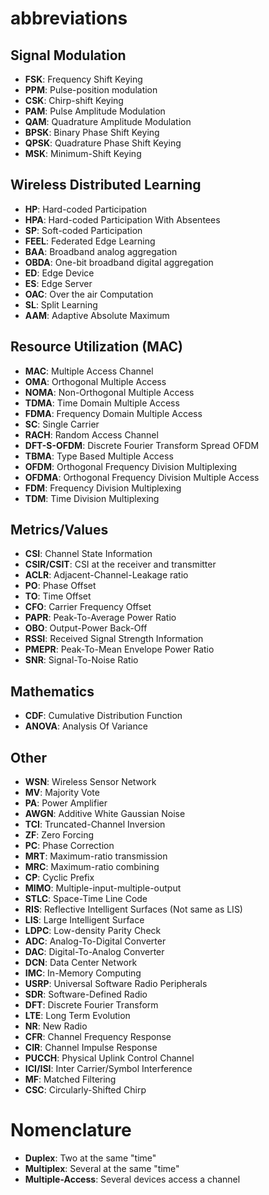 # abbreviations

## Signal Modulation
* **FSK**: Frequency Shift Keying
* **PPM**: Pulse-position modulation
* **CSK**: Chirp-shift Keying
* **PAM**: Pulse Amplitude Modulation
* **QAM**: Quadrature Amplitude Modulation
* **BPSK**: Binary Phase Shift Keying
* **QPSK**: Quadrature Phase Shift Keying
* **MSK**: Minimum-Shift Keying

## Wireless Distributed Learning
* **HP**: Hard-coded Participation
* **HPA**: Hard-coded Participation With Absentees
* **SP**: Soft-coded Participation
* **FEEL**: Federated Edge Learning
* **BAA**: Broadband analog aggregation
* **OBDA**: One-bit broadband digital aggregation
* **ED**: Edge Device
* **ES**: Edge Server
* **OAC**: Over the air Computation
* **SL**: Split Learning
* **AAM**: Adaptive Absolute Maximum

## Resource Utilization (MAC)
* **MAC**: Multiple Access Channel
* **OMA**: Orthogonal Multiple Access
* **NOMA**: Non-Orthogonal Multiple Access
* **TDMA**: Time Domain Multiple Access
* **FDMA**: Frequency Domain Multiple Access
* **SC**: Single Carrier
* **RACH**: Random Access Channel
* **DFT-S-OFDM**: Discrete Fourier Transform Spread OFDM
* **TBMA**: Type Based Multiple Access
* **OFDM**: Orthogonal Frequency Division Multiplexing
* **OFDMA**: Orthogonal Frequency Division Multiple Access
* **FDM**: Frequency Division Multiplexing
* **TDM**: Time Division Multiplexing

## Metrics/Values
* **CSI**: Channel State Information
* **CSIR/CSIT**: CSI at the receiver and transmitter
* **ACLR**: Adjacent-Channel-Leakage ratio
* **PO**: Phase Offset
* **TO**: Time Offset
* **CFO**: Carrier Frequency Offset
* **PAPR**: Peak-To-Average Power Ratio
* **OBO**: Output-Power Back-Off
* **RSSI**: Received Signal Strength Information
* **PMEPR**: Peak-To-Mean Envelope Power Ratio
* **SNR**: Signal-To-Noise Ratio

## Mathematics
* **CDF**: Cumulative Distribution Function
* **ANOVA**: Analysis Of Variance

## Other
* **WSN**: Wireless Sensor Network
* **MV**: Majority Vote
* **PA**: Power Amplifier
* **AWGN**: Additive White Gaussian Noise
* **TCI**: Truncated-Channel Inversion
* **ZF**: Zero Forcing
* **PC**: Phase Correction
* **MRT**: Maximum-ratio transmission
* **MRC**: Maximum-ratio combining
* **CP**: Cyclic Prefix
* **MIMO**: Multiple-input-multiple-output
* **STLC**: Space-Time Line Code
* **RIS**: Reflective Intelligent Surfaces (Not same as LIS)
* **LIS**: Large Intelligent Surface
* **LDPC**: Low-density Parity Check
* **ADC**: Analog-To-Digital Converter
* **DAC**: Digital-To-Analog Converter
* **DCN**: Data Center Network
* **IMC**: In-Memory Computing
* **USRP**: Universal Software Radio Peripherals
* **SDR**: Software-Defined Radio
* **DFT**: Discrete Fourier Transform
* **LTE**: Long Term Evolution
* **NR**: New Radio
* **CFR**: Channel Frequency Response
* **CIR**: Channel Impulse Response
* **PUCCH**: Physical Uplink Control Channel
* **ICI/ISI**: Inter Carrier/Symbol Interference
* **MF**: Matched Filtering
* **CSC**: Circularly-Shifted Chirp

# Nomenclature
* **Duplex**: Two at the same "time"
* **Multiplex**: Several at the same "time"
* **Multiple-Access**: Several devices access a channel
